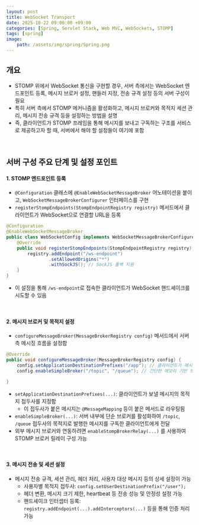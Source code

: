 ```yaml
---
layout: post
title: WebSocket Transport
date: 2025-10-22 09:00:00 +09:00
categories: [Spring, Servlet Stack, Web MVC, WebSockets, STOMP]
tags: [spring]
image:
    path: /assets/img/spring/Spring.png
---
```



## 개요

- STOMP 위에서 WebSocket 통신을 구현할 경우, 서버 측에서는 WebSocket 엔드포인트 등록, 메시지 브로커 설정, 핸들러 지정, 전송 규격 설정 등의 서버 구성이 필요
- 특히 서버 측에서 STOMP 메커니즘을 활성화하고, 메시지 브로커와 목적지 세션 관리, 메시지 전송 규격 등을 설정하는 방법을 설명
- 즉, 클라이언트가 STOMP 프레임을 통해 메시지를 보내고 구독하는 구조를 서비스로 제공하고자 할 때, 서버에서 해야 할 설정들이 여기에 포함

<br>

## 서버 구성 주요 단계 및 설정 포인트

#### 1. STOMP 엔드포인트 등록

- `@Configuration` 클래스에 `@EnableWebSocketMessageBroker` 어노테이션을 붙이고, `WebSocketMessageBrokerConfigurer` 인터페이스를 구현
- `registerStompEndpoints(StompEndpointRegistry registry)` 메서드에서 클라이언트가 WebSocket으로 연결할 URL을 등록

```java
@Configuration
@EnableWebSocketMessageBroker
public class WebSocketConfig implements WebSocketMessageBrokerConfigurer {
    @Override
    public void registerStompEndpoints(StompEndpointRegistry registry) {
        registry.addEndpoint("/ws-endpoint")
                .setAllowedOrigins("*")
                .withSockJS(); // SockJS 폴백 지원
    }
}
```

- 이 설정을 통해 `/ws-endpoint`로 접속한 클라이언트가 WebSocket 핸드셰이크를 시도할 수 있음

<br>

#### 2. 메시지 브로커 및 목적지 설정

- `configureMessageBroker(MessageBrokerRegistry config)` 메서드에서 서버 측 메시징 흐름을 설정함

```java
@Override
public void configureMessageBroker(MessageBrokerRegistry config) {
    config.setApplicationDestinationPrefixes("/app"); // 클라이언트가 메시지를 보낼 때 사용하는 접두사
    config.enableSimpleBroker("/topic", "/queue"); // 간단한 메모리 기반 브로커 활성화

}
```

- `setApplicationDestinationPrefixes(...)`: 클라이언트가 보낼 메시지의 목적지 접두사를 지정함
  - 이 접두사가 붙은 메시지는 `@MessageMapping` 등이 붙은 메서드로 라우팅됨
- `enableSimpleBroker(...)`: 서버 내부에 단순 브로커를 활성화하여 `/topic`, `/queue` 접두사의 목적지로 발행한 메시지를 구독한 클라이언트에게 전달
- 외부 메시지 브로커와 연동하려면 `enableStompBrokerRelay(...)` 를 사용하여 STOMP 브로커 릴레이 구성 가능

<br>

#### 3. 메시지 전송 및 세션 설정

- 메시지 전송 규격, 세션 관리, 헤더 처리, 사용자 대상 메시지 등의 상세 설정이 가능
  - 사용자별 목적지 접두사: `config.setUserDestinationPrefix("/user");`
  - 헤더 변환, 메시지 크기 제한, heartbeat 등 전송 성능 및 안정성 설정 가능
  - 핸드셰이크 인터셉터 등록: `registry.addEndpoint(...).addInterceptors(...)` 등을 통해 인증 처리 가능